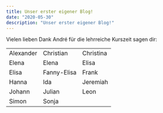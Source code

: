 ```yaml
---
title: Unser erster eigener Blog!
date: "2020-05-30"
description: "Unser erster eigener Blog!"
---
```


Vielen lieben Dank André für die lehrreiche Kurszeit sagen dir:

<table border="0">
 <tr>
    <td>Alexander</td>
    <td>Christian</td>
    <td>Christina</td>
 </tr>
 <tr>
    <td>Elena</td>
    <td>Elena</td>
    <td>Elisa</td>
</tr>
 <tr>
    <td>Elisa</td>
    <td>Fanny-Elisa</td>
    <td>Frank</td>
</tr>
 <tr>
    <td>Hanna</td>
    <td>Ida</td>
    <td>Jeremiah</td>
</tr>
 <tr>
    <td>Johann</td>
    <td>Julian</td>
    <td>Leon</td>
</tr>
<tr>
    <td>Simon</td>
    <td>Sonja</td>
</table>
